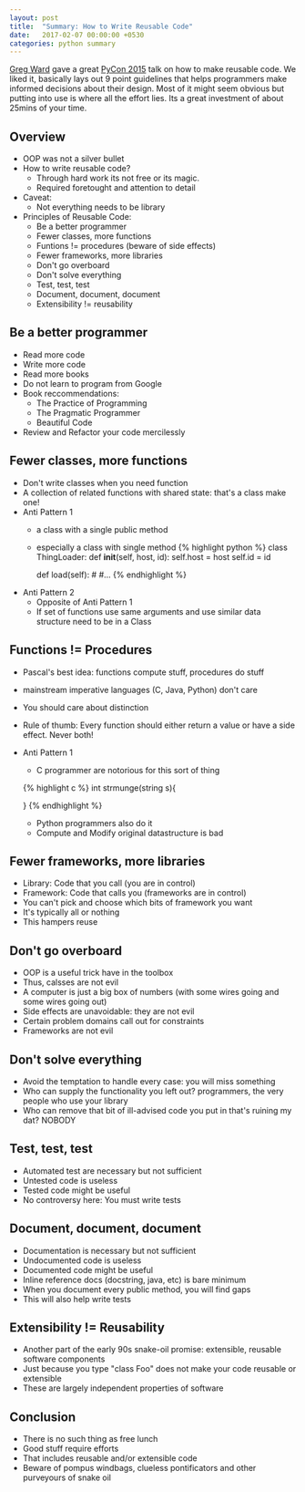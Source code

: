 ```yaml
---
layout: post
title:  "Summary: How to Write Reusable Code"
date:   2017-02-07 00:00:00 +0530
categories: python summary
---
```


[Greg Ward](https://github.com/gward) gave a great [PyCon 2015](https://www.youtube.com/watch?v=r9cnHO15YgU) talk on how to make reusable code. We liked it, basically lays out 9 point guidelines that helps programmers make informed decisions about their design. Most of it might seem obvious but putting into use is where all the effort lies. Its a great investment of about 25mins of your time. 


## Overview

- OOP was not a silver bullet
- How to write reusable code?
    - Through hard work its not free or its magic. 
    - Required foretought and attention to detail
- Caveat:
    - Not everything needs to be library
- Principles of Reusable Code:
    - Be a better programmer
    - Fewer classes, more functions
    - Funtions != procedures (beware of side effects)
    - Fewer frameworks, more libraries
    - Don't go overboard
    - Don't solve everything
    - Test, test, test
    - Document, document, document
    - Extensibility != reusability

## Be a better programmer

- Read more code
- Write more code
- Read more books
- Do not learn to program from Google
- Book reccommendations:
    - The Practice of Programming
    - The Pragmatic Programmer
    - Beautiful Code
- Review and Refactor your code mercilessly

## Fewer classes, more functions

- Don't write classes when you need function
- A collection of related functions with shared state: that's a class make one!
- Anti Pattern 1
    - a class with a single public method
    - especially a class with single method
    {% highlight python %}
    class ThingLoader:
        def __init__(self, host, id):
            self.host = host
            self.id = id

        def load(self):
            #
            #...
    {% endhighlight %}
- Anti Pattern 2
    - Opposite of Anti Pattern 1
    - If set of functions use same arguments and use similar data structure need to be in a Class

## Functions != Procedures

- Pascal's best idea: functions compute stuff, procedures do stuff
- mainstream imperative languages (C, Java, Python) don't care
- You should care about distinction
- Rule of thumb: Every function should either return a value or have a side effect. Never both!
- Anti Pattern 1
    - C programmer are notorious for this sort of thing
    
    {% highlight c %}
    int strmunge(string s){

    }
    {% endhighlight %}

    - Python programmers also do it
    - Compute and Modify original datastructure is bad


## Fewer frameworks, more libraries

- Library: Code that you call (you are in control)
- Framework: Code that calls you (frameworks are in control)
- You can't pick and choose which bits of framework you want
- It's typically all or nothing
- This hampers reuse

## Don't go overboard

- OOP is a useful trick have in the toolbox
- Thus, calsses are not evil
- A computer is just a big box of numbers (with some wires going and some wires going out)
- Side effects are unavoidable: they are not evil
- Certain problem domains call out for constraints
- Frameworks are not evil

## Don't solve everything

- Avoid the temptation to handle every case: you will miss something
- Who can supply the functionality you left out? programmers, the very people who use your library
- Who can remove that bit of ill-advised code you put in that's ruining my dat? NOBODY

## Test, test, test

- Automated test are necessary but not sufficient
- Untested code is useless
- Tested code might be useful
- No controversy here: You must write tests

## Document, document, document

- Documentation is necessary but not sufficient
- Undocumented code is useless
- Documented code might be useful
- Inline reference docs (docstring, java, etc) is bare minimum
- When you document every public method, you will find gaps
- This will also help write tests

## Extensibility != Reusability

- Another part of the early 90s snake-oil promise: extensible, reusable software components
- Just because you type "class Foo" does not make your code reusable or extensible
- These are largely independent properties of software

## Conclusion

- There is no such thing as free lunch
- Good stuff require efforts
- That includes reusable and/or extensible code
- Beware of pompus windbags, clueless pontificators and other purveyours of snake oil

